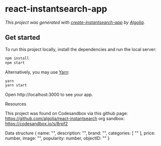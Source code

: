 # react-instantsearch-app

_This project was generated with [create-instantsearch-app](https://github.com/algolia/create-instantsearch-app) by [Algolia](https://algolia.com)._

## Get started

To run this project locally, install the dependencies and run the local server:

```sh
npm install
npm start
```

Alternatively, you may use [Yarn](https://http://yarnpkg.com/):

```sh
yarn
yarn start
```

Open http://localhost:3000 to see your app.





Resources

This project was found on Codesandbox via this github page:
https://github.com/algolia/react-instantsearch
org sandbox: https://codesandbox.io/s/8rpf2


Data structure
{
  name: "",
  description: "",
  brand: "",
  categories: [
    ""
  ],
  price: number,
  image: "",
  popularity: number,
  objectID: ""
}